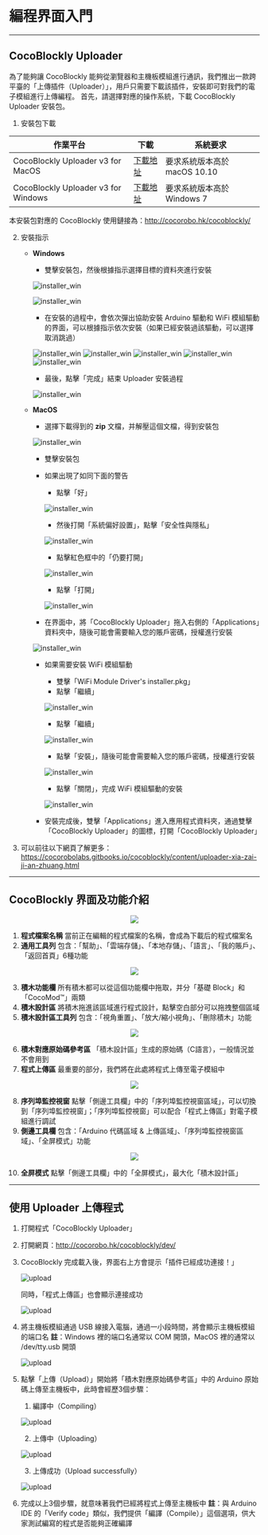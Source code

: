 # 編程界面入門

---

## CocoBlockly Uploader
為了能夠讓 CocoBlockly 能夠從瀏覽器和主機板模組進行通訊，我們推出一款跨平臺的「上傳插件（Uploader）」，用戶只需要下載該插件，安裝即可對我們的電子模組進行上傳編程。
首先，請選擇對應的操作系統，下載 CocoBlockly Uploader 安裝包。

1. 安裝包下載

| 作業平台                            | 下載     | 系統要求                   |
| ----------------------------------- | -------- | -------------------------- |
| CocoBlockly Uploader v3 for MacOS   | [下載地址](https://api.cocorobo.hk/releases/uploaderv2/download/mac) | 要求系統版本高於 macOS 10.10     |
| CocoBlockly Uploader v3 for Windows | [下載地址](https://api.cocorobo.hk/releases/uploaderv2/download/windows) | 要求系統版本高於 Windows 7 |

本安裝包對應的 CocoBlockly 使用鏈接為：http://cocorobo.hk/cocoblockly/
<!-- pagebreak -->
2. 安裝指示
    - **Windows**
        - 雙擊安裝包，然後根據指示選擇目標的資料夾進行安裝

        ![installer_win](../media/installer_win_1.png)

        ![installer_win](../media/installer_win_2.png)

        - 在安裝的過程中，會依次彈出協助安裝 Arduino 驅動和 WiFi 模組驅動的界面，可以根據指示依次安裝（如果已經安裝過該驅動，可以選擇取消跳過）

        ![installer_win](../media/installer_win_3.png)
        ![installer_win](../media/installer_win_4.png)
        ![installer_win](../media/installer_win_5.png)
        ![installer_win](../media/installer_win_6.png)
        ![installer_win](../media/installer_win_7.png)

        - 最後，點擊「完成」結束 Uploader 安裝過程

        ![installer_win](../media/installer_win_8.png)

    - **MacOS**
        - 選擇下載得到的 **zip** 文檔，并解壓這個文檔，得到安裝包

        ![installer_win](../media/installer_mac_1.png)

        - 雙擊安裝包
        - 如果出現了如同下面的警告
            - 點擊「好」

            ![installer_win](../media/installer_mac_2.png)

            - 然後打開「系統偏好設置」，點擊「安全性與隱私」

            ![installer_win](../media/installer_mac_3.png)

            - 點擊紅色框中的「仍要打開」
            
            ![installer_win](../media/installer_mac_4.png)

            - 點擊「打開」
            
            ![installer_win](../media/installer_mac_5.png)

        - 在界面中，將「CocoBlockly Uploader」拖入右側的「Applications」資料夾中，隨後可能會需要輸入您的賬戶密碼，授權進行安裝

        ![installer_win](../media/installer_mac_6.png)
        
        - 如果需要安裝 WiFi 模組驅動
            - 雙擊「WiFi Module Driver's installer.pkg」
            - 點擊「繼續」
        
            ![installer_win](../media/installer_mac_7.png)
        
            - 點擊「繼續」
        
            ![installer_win](../media/installer_mac_8.png)
        
            - 點擊「安裝」，隨後可能會需要輸入您的賬戶密碼，授權進行安裝
        
            ![installer_win](../media/installer_mac_9.png)
        
            - 點擊「關閉」，完成 WiFi 模組驅動的安裝
        
            ![installer_win](../media/installer_mac_10.png)
        
        - 安裝完成後，雙擊「Applications」進入應用程式資料夾，通過雙擊「CocoBlockly Uploader」的圖標，打開「CocoBlockly Uploader」
<!-- pagebreak -->

3. 可以前往以下網頁了解更多：https://cocorobolabs.gitbooks.io/cocoblockly/content/uploader-xia-zai-ji-an-zhuang.html

---

## CocoBlockly 界面及功能介紹
<div align="center">
    <img src="../media/info1.png">
</div>

1. **程式檔案名稱**
當前正在編輯的程式檔案的名稱，會成為下載后的程式檔案名
2. **通用工具列**
包含：「幫助」、「雲端存儲」、「本地存儲」、「語言」、「我的賬戶」、「返回首頁」6種功能
<div align="center">
    <img src="../media/info2.png">
</div>

3. **積木功能欄**
所有積木都可以從這個功能欄中拖取，并分「基礎 Block」和「CocoMod™」兩類
4. **積木設計區**
將積木拖進該區域進行程式設計，點擊空白部分可以拖拽整個區域
5. **積木設計區工具列**
包含：「視角重置」、「放大/縮小視角」、「刪除積木」功能
<div align="center">
    <img src="../media/info3.png">
</div>

6. **積木對應原始碼參考區**
「積木設計區」生成的原始碼（C語言），一般情況並不會用到
7. **程式上傳區**
最重要的部分，我們將在此處將程式上傳至電子模組中
<div align="center">
    <img src="../media/info4.png">
</div>

8. **序列埠監控視窗**
點擊「側邊工具欄」中的「序列埠監控視窗區域」，可以切換到「序列埠監控視窗」；「序列埠監控視窗」可以配合「程式上傳區」對電子模組進行調試
9. **側邊工具欄**
包含：「Arduino 代碼區域 & 上傳區域」、「序列埠監控視窗區域」、「全屏模式」功能
<div align="center">
    <img src="../media/info5.png">
</div>

10.  **全屏模式**
點擊「側邊工具欄」中的「全屏模式」，最大化「積木設計區」

---

## 使用 Uploader 上傳程式
1. 打開程式「CocoBlockly Uploader」
2. 打開網頁：http://cocorobo.hk/cocoblockly/dev/
3. CocoBlockly 完成載入後，界面右上方會提示「插件已經成功連接！」

   ![upload](../media/intro_upload_1.png)

   同時，「程式上傳區」也會顯示連接成功

   ![upload](../media/intro_upload_2.png)

4. 將主機板模組通過 USB 線接入電腦，通過一小段時間，將會顯示主機板模組的端口名
   **註**：Windows 裡的端口名通常以 COM 開頭，MacOS 裡的通常以 /dev/tty.usb 開頭

   ![upload](../media/intro_upload_3.png)

5. 點擊「上傳（Upload）」開始將「積木對應原始碼參考區」中的 Arduino 原始碼上傳至主機板中，此時會經歷3個步驟：
    1. 編譯中（Compiling）

    ![upload](../media/intro_upload_4.png)

    2. 上傳中（Uploading）

    ![upload](../media/intro_upload_5.png)

    3. 上傳成功（Upload successfully）

    ![upload](../media/intro_upload_6.png)

6. 完成以上3個步驟，就意味著我們已經將程式上傳至主機板中
   **註**：與 Arduino IDE 的「Verify code」類似，我們提供「編譯（Compile）」這個選項，供大家測試編寫的程式是否能夠正確編譯
